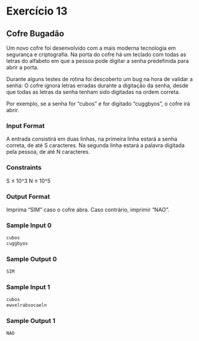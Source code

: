 # Exercício 13

## Cofre Bugadão

Um novo cofre foi desenvolvido com a mais moderna tecnologia em segurança e criptografia. Na porta do cofre há um teclado com todas as letras do alfabeto em que a pessoa pode digitar a senha predefinida para abrir a porta.

Durante alguns testes de rotina foi descoberto um bug na hora de validar a senha: O cofre ignora letras erradas durante a digitação da senha, desde que todas as letras da senha tenham sido digitadas na ordem correta.

Por exemplo, se a senha for “cubos” e for digitado “cuggbyos”, o cofre irá abrir.

### Input Format

A entrada consistirá em duas linhas, na primeira linha estará a senha correta, de até S caracteres. Na segunda linha estará a palavra digitada pela pessoa, de até N caracteres.

### Constraints

S ≤ 10^3 N ≤ 10^5

### Output Format

Imprima “SIM” caso o cofre abra. Caso contrário, imprimir “NAO”.

### Sample Input 0

```javascript
cubos
cuggbyos
```

### Sample Output 0

```javascript
SIM
```

### Sample Input 1

```javascript
cubos
ewvelrabsocaeln
```

### Sample Output 1

```javascript
NAO
```


